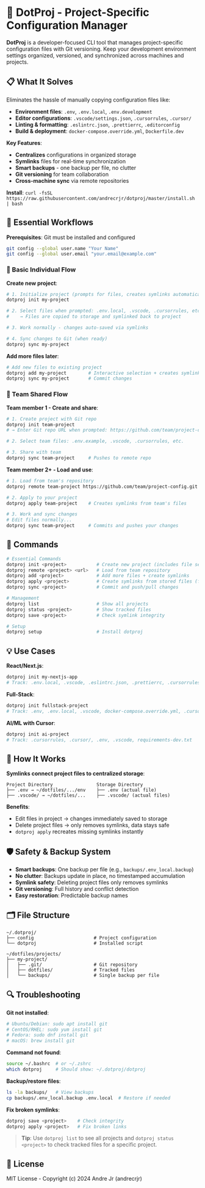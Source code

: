 # 🎯 DotProj - Project-Specific Configuration Manager

**DotProj** is a developer-focused CLI tool that manages project-specific configuration files with Git versioning. Keep your development environment settings organized, versioned, and synchronized across machines and projects.

## 📋 What It Solves

Eliminates the hassle of manually copying configuration files like:
- **Environment files**: `.env`, `.env.local`, `.env.development`
- **Editor configurations**: `.vscode/settings.json`, `.cursorrules`, `.cursor/`
- **Linting & formatting**: `.eslintrc.json`, `.prettierrc`, `.editorconfig`
- **Build & deployment**: `docker-compose.override.yml`, `Dockerfile.dev`

**Key Features**:
- **Centralizes** configurations in organized storage
- **Symlinks** files for real-time synchronization
- **Smart backups** - one backup per file, no clutter
- **Git versioning** for team collaboration
- **Cross-machine sync** via remote repositories

**Install**: `curl -fsSL https://raw.githubusercontent.com/andrecrjr/dotproj/master/install.sh | bash`

## 🚀 Essential Workflows

**Prerequisites**: Git must be installed and configured
```bash
git config --global user.name "Your Name"
git config --global user.email "your.email@example.com"
```

### 🔧 Basic Individual Flow

**Create new project**:
```bash
# 1. Initialize project (prompts for files, creates symlinks automatically)
dotproj init my-project

# 2. Select files when prompted: .env.local, .vscode, .cursorrules, etc.
#    → Files are copied to storage and symlinked back to project

# 3. Work normally - changes auto-saved via symlinks

# 4. Sync changes to Git (when ready)
dotproj sync my-project
```

**Add more files later**:
```bash
# Add new files to existing project
dotproj add my-project        # Interactive selection + creates symlinks
dotproj sync my-project       # Commit changes
```

### 👥 Team Shared Flow

**Team member 1 - Create and share**:
```bash
# 1. Create project with Git repo
dotproj init team-project
# → Enter Git repo URL when prompted: https://github.com/team/project-config.git

# 2. Select team files: .env.example, .vscode, .cursorrules, etc.

# 3. Share with team
dotproj sync team-project     # Pushes to remote repo
```

**Team member 2+ - Load and use**:
```bash
# 1. Load from team's repository
dotproj remote team-project https://github.com/team/project-config.git

# 2. Apply to your project
dotproj apply team-project    # Creates symlinks from team's files

# 3. Work and sync changes
# Edit files normally...
dotproj sync team-project     # Commits and pushes your changes
```

## 📖 Commands

```bash
# Essential Commands
dotproj init <project>           # Create new project (includes file selection + symlinks)
dotproj remote <project> <url>   # Load from team repository
dotproj add <project>            # Add more files + create symlinks
dotproj apply <project>          # Create symlinks from stored files (for remote projects)
dotproj sync <project>           # Commit and push/pull changes

# Management
dotproj list                     # Show all projects
dotproj status <project>         # Show tracked files
dotproj save <project>           # Check symlink integrity

# Setup
dotproj setup                    # Install dotproj
```



## 💡 Use Cases

**React/Next.js**:
```bash
dotproj init my-nextjs-app
# Track: .env.local, .vscode, .eslintrc.json, .prettierrc, .cursorrules
```

**Full-Stack**:
```bash
dotproj init fullstack-project  
# Track: .env, .env.local, .vscode, docker-compose.override.yml, .cursorrules
```

**AI/ML with Cursor**:
```bash
dotproj init ai-project
# Track: .cursorrules, .cursor/, .env, .vscode, requirements-dev.txt
```

## 🔗 How It Works

**Symlinks connect project files to centralized storage**:
```
Project Directory                Storage Directory
├── .env → ~/dotfiles/.../env    ├── .env (actual file)
├── .vscode/ → ~/dotfiles/...    ├── .vscode/ (actual files)
```

**Benefits**:
- Edit files in project → changes immediately saved to storage
- Delete project files → only removes symlinks, data stays safe
- `dotproj apply` recreates missing symlinks instantly

## 🛡️ Safety & Backup System

- **Smart backups**: One backup per file (e.g., `backups/.env_local.backup`)
- **No clutter**: Backups update in place, no timestamped accumulation
- **Symlink safety**: Deleting project files only removes symlinks
- **Git versioning**: Full history and conflict detection
- **Easy restoration**: Predictable backup names

## 🗂️ File Structure

```
~/.dotproj/
├── config                      # Project configuration
└── dotproj                     # Installed script

~/dotfiles/projects/
├── my-project/
│   ├── .git/                   # Git repository
│   ├── dotfiles/               # Tracked files
│   └── backups/                # Single backup per file
```

## 🔍 Troubleshooting

**Git not installed**:
```bash
# Ubuntu/Debian: sudo apt install git
# CentOS/RHEL: sudo yum install git  
# Fedora: sudo dnf install git
# macOS: brew install git
```

**Command not found**:
```bash
source ~/.bashrc  # or ~/.zshrc
which dotproj     # Should show: ~/.dotproj/dotproj
```

**Backup/restore files**:
```bash
ls -la backups/   # View backups
cp backups/.env_local.backup .env.local  # Restore if needed
```

**Fix broken symlinks**:
```bash
dotproj save <project>    # Check integrity
dotproj apply <project>   # Fix broken links
```

> **Tip**: Use `dotproj list` to see all projects and `dotproj status <project>` to check tracked files for a specific project.

## 📄 License

MIT License - Copyright (c) 2024 Andre Jr (andrecrjr)

